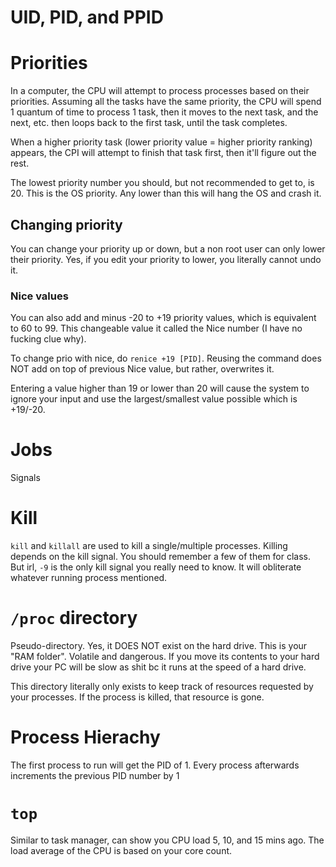 # UID, PID, and PPID
# Priorities
In a computer, the CPU will attempt to process processes based on their priorities. Assuming all the tasks have the same priority, the CPU will spend 1 quantum of time to process 1 task, then it moves to the next task, and the next, etc. then loops back to the first task, until the task completes.

When a higher priority task (lower priority value = higher priority ranking) appears, the CPI will attempt to finish that task first, then it'll figure out the rest.

The lowest priority number you should, but not recommended to get to, is 20. This is the OS priority. Any lower than this will hang the OS and crash it. 

## Changing priority
You can change your priority up or down, but a non root user can only lower their priority. Yes, if you edit your priority to lower, you literally cannot undo it. 
### Nice values
You can also add and minus -20 to +19 priority values, which is equivalent to 60 to 99. This changeable value it called the Nice number (I have no fucking clue why).

To change prio with nice, do `renice +19 [PID]`. Reusing the command does NOT add on top of previous Nice value, but rather, overwrites it. 

Entering a value higher than 19 or lower than 20 will cause the system to ignore your input and use the largest/smallest value possible which is +19/-20.
# Jobs
Signals

# Kill
`kill` and `killall` are used to kill a single/multiple processes. Killing depends on the kill signal. You should remember a few of them for class. But irl, `-9` is the only kill signal you really need to know. It will obliterate whatever running process mentioned.
# `/proc` directory
Pseudo-directory. Yes, it DOES NOT exist on the hard drive. This is your "RAM folder". Volatile and dangerous. If you move its contents to your hard drive your PC will be slow as shit bc it runs at the speed of a hard drive.

This directory literally only exists to keep track of resources requested by your processes. If the process is killed, that resource is gone.

# Process Hierachy
The first process to run will get the PID of 1. Every process afterwards increments the previous PID number by 1

# `top`
Similar to task manager, can show you CPU load 5, 10, and 15 mins ago. The load average of the CPU is based on your core count.